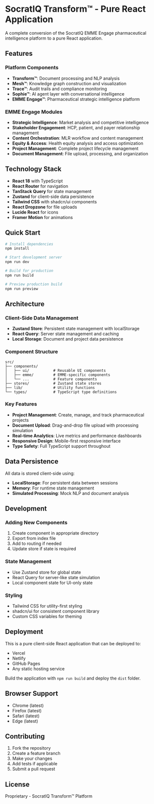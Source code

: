 # SocratIQ Transform™ - Pure React Application

A complete conversion of the SocratIQ EMME Engage pharmaceutical intelligence platform to a pure React application.

## Features

### Platform Components
- **Transform™**: Document processing and NLP analysis
- **Mesh™**: Knowledge graph construction and visualization  
- **Trace™**: Audit trails and compliance monitoring
- **Sophie™**: AI agent layer with conversational intelligence
- **EMME Engage™**: Pharmaceutical strategic intelligence platform

### EMME Engage Modules
- **Strategic Intelligence**: Market analysis and competitive intelligence
- **Stakeholder Engagement**: HCP, patient, and payer relationship management
- **Content Orchestration**: MLR workflow and content management
- **Equity & Access**: Health equity analysis and access optimization
- **Project Management**: Complete project lifecycle management
- **Document Management**: File upload, processing, and organization

## Technology Stack

- **React 18** with TypeScript
- **React Router** for navigation
- **TanStack Query** for state management
- **Zustand** for client-side data persistence
- **Tailwind CSS** with shadcn/ui components
- **React Dropzone** for file uploads
- **Lucide React** for icons
- **Framer Motion** for animations

## Quick Start

```bash
# Install dependencies
npm install

# Start development server
npm run dev

# Build for production
npm run build

# Preview production build
npm run preview
```

## Architecture

### Client-Side Data Management
- **Zustand Store**: Persistent state management with localStorage
- **React Query**: Server state management and caching
- **Local Storage**: Document and project data persistence

### Component Structure
```
src/
├── components/
│   ├── ui/           # Reusable UI components
│   ├── emme/         # EMME-specific components
│   └── ...           # Feature components
├── stores/           # Zustand state stores
├── lib/              # Utility functions
└── types/            # TypeScript type definitions
```

### Key Features
- **Project Management**: Create, manage, and track pharmaceutical projects
- **Document Upload**: Drag-and-drop file upload with processing simulation
- **Real-time Analytics**: Live metrics and performance dashboards
- **Responsive Design**: Mobile-first responsive interface
- **Type Safety**: Full TypeScript support throughout

## Data Persistence

All data is stored client-side using:
- **LocalStorage**: For persistent data between sessions
- **Memory**: For runtime state management
- **Simulated Processing**: Mock NLP and document analysis

## Development

### Adding New Components
1. Create component in appropriate directory
2. Export from index file
3. Add to routing if needed
4. Update store if state is required

### State Management
- Use Zustand store for global state
- React Query for server-like state simulation
- Local component state for UI-only state

### Styling
- Tailwind CSS for utility-first styling
- shadcn/ui for consistent component library
- Custom CSS variables for theming

## Deployment

This is a pure client-side React application that can be deployed to:
- Vercel
- Netlify
- GitHub Pages
- Any static hosting service

Build the application with `npm run build` and deploy the `dist` folder.

## Browser Support

- Chrome (latest)
- Firefox (latest)
- Safari (latest)
- Edge (latest)

## Contributing

1. Fork the repository
2. Create a feature branch
3. Make your changes
4. Add tests if applicable
5. Submit a pull request

## License

Proprietary - SocratIQ Transform™ Platform